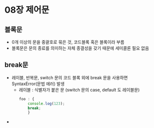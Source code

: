 # 08장 제어문

## 블록문 

- 0개 이상의 문을 중괄호로 묶은 것, 코드블록 혹은 블록이라 부름
- 블록문은 문의 종료를 의미하는 자체 종결성을 갖기 때문에 세미콜론 필요 없음

## break문

- 레이블, 반복문, switch 문의 코드 블록 외에 break 문을 사용하면 SyntaxError(문법 에러) 발생
    - 레이블 : 식별자가 붙은 문 (switch 문의 case, default 도 레이블문)
        ```js
        foo : {
            console.log(123);
            break;
            }
        ```
- 